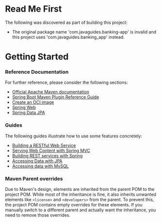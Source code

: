 # Read Me First
The following was discovered as part of building this project:

* The original package name 'com.javaguides.banking-app' is invalid and this project uses 'com.javaguides.banking_app' instead.

# Getting Started

### Reference Documentation
For further reference, please consider the following sections:

* [Official Apache Maven documentation](https://maven.apache.org/guides/index.html)
* [Spring Boot Maven Plugin Reference Guide](https://docs.spring.io/spring-boot/3.3.5-SNAPSHOT/maven-plugin)
* [Create an OCI image](https://docs.spring.io/spring-boot/3.3.5-SNAPSHOT/maven-plugin/build-image.html)
* [Spring Web](https://docs.spring.io/spring-boot/docs/3.3.5-SNAPSHOT/reference/htmlsingle/index.html#web)
* [Spring Data JPA](https://docs.spring.io/spring-boot/docs/3.3.5-SNAPSHOT/reference/htmlsingle/index.html#data.sql.jpa-and-spring-data)

### Guides
The following guides illustrate how to use some features concretely:

* [Building a RESTful Web Service](https://spring.io/guides/gs/rest-service/)
* [Serving Web Content with Spring MVC](https://spring.io/guides/gs/serving-web-content/)
* [Building REST services with Spring](https://spring.io/guides/tutorials/rest/)
* [Accessing Data with JPA](https://spring.io/guides/gs/accessing-data-jpa/)
* [Accessing data with MySQL](https://spring.io/guides/gs/accessing-data-mysql/)

### Maven Parent overrides

Due to Maven's design, elements are inherited from the parent POM to the project POM.
While most of the inheritance is fine, it also inherits unwanted elements like `<license>` and `<developers>` from the parent.
To prevent this, the project POM contains empty overrides for these elements.
If you manually switch to a different parent and actually want the inheritance, you need to remove those overrides.

